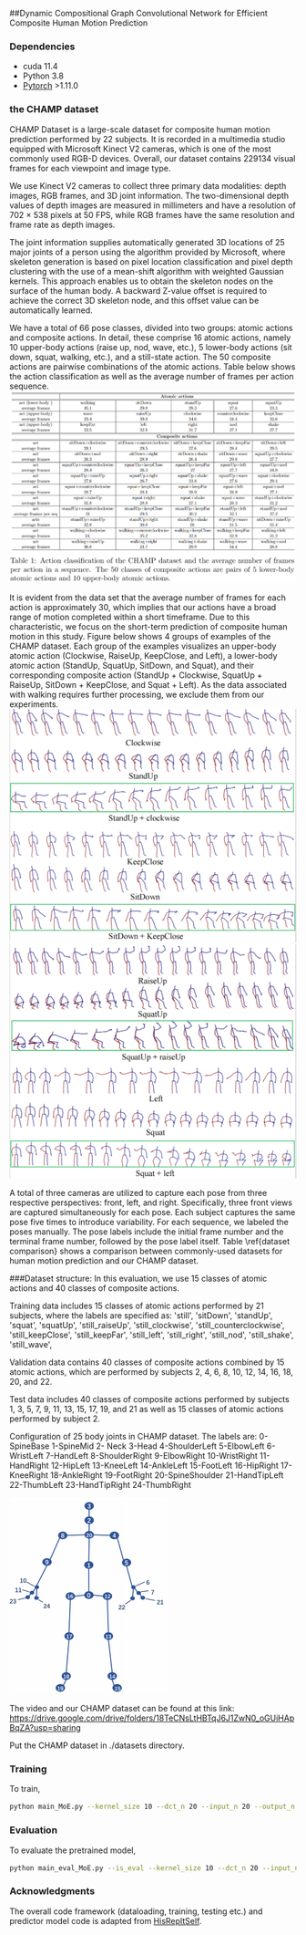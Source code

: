 ##Dynamic Compositional Graph Convolutional Network for Efficient Composite Human Motion Prediction


### Dependencies

* cuda 11.4
* Python 3.8
* [Pytorch](https://github.com/pytorch/pytorch) >1.11.0 

### the CHAMP dataset
CHAMP Dataset is a large-scale dataset for composite human motion prediction performed by 22 subjects. It is recorded 
 in a multimedia studio equipped with Microsoft Kinect V2 cameras, which is one of the most commonly used RGB-D devices. 
 Overall, our dataset contains 229134 visual frames for each viewpoint and image type.

We use Kinect V2 cameras to collect three primary data modalities: depth images, RGB frames, and 3D joint information. 
The two-dimensional depth values of depth images are measured in millimeters and have a resolution of 702 × 538 pixels at 
50 FPS, while RGB frames have the same resolution and frame rate as depth images. 

The joint information supplies automatically generated 3D locations of 25 major joints of a person using the algorithm 
provided by Microsoft, where skeleton generation is based on pixel location classification and pixel depth clustering 
with the use of a mean-shift algorithm with weighted Gaussian kernels. This approach enables us to 
obtain the skeleton nodes on the surface of the human body. A backward Z-value offset is required to achieve the correct 
3D skeleton node, and this offset value can be automatically learned.

We have a total of 66 pose classes, divided into two groups: atomic actions and composite actions. In detail, these comprise 
16 atomic actions, namely 10 upper-body actions (raise up, nod, wave, etc.), 5 lower-body actions (sit down, squat, walking,
etc.), and a still-state action.  The 50 composite actions are pairwise combinations of the atomic actions. Table 
below shows the action classification as well as the average number of frames per action sequence.
![img.png](img.png)

It is evident from the data set that the average number of frames for each action is approximately 30, which implies that
our actions have a broad range of motion completed within a short timeframe. Due to this characteristic, we focus on the 
short-term prediction of composite human motion in this study. Figure below shows 4 groups of examples of the 
CHAMP dataset. Each group of the examples visualizes an upper-body atomic action (Clockwise, RaiseUp, KeepClose, and Left),
a lower-body atomic action (StandUp, SquatUp, SitDown, and Squat), and their corresponding composite action (StandUp + 
Clockwise, SquatUp + RaiseUp, SitDown + KeepClose, and Squat + Left). As the data associated with walking requires further 
processing, we exclude them from our experiments.
![CHAMP_viz1.png](CHAMP_viz1.png) ![CHAMP_viz2.png](CHAMP_viz2.png)


A total of three cameras are utilized to capture each pose from three respective perspectives: front, left, and right. 
Specifically, three front views are captured simultaneously for each pose. Each subject captures the same pose five times 
to introduce variability.
For each sequence, we labeled the poses manually. The pose labels include the initial frame number and the terminal frame 
number, followed by the pose label itself. Table \ref{dataset comparison} shows a comparison between commonly-used datasets
for human motion prediction and our CHAMP dataset.


###Dataset structure: 
In this evaluation, we use 15 classes of atomic actions and 40 classes of composite actions.

Training data includes 15 classes of atomic actions performed by 21 subjects, where the labels are specified as: 
'still', 'sitDown', 'standUp', 'squat', 'squatUp',
'still_raiseUp', 'still_clockwise', 'still_counterclockwise', 'still_keepClose', 'still_keepFar',
'still_left', 'still_right', 'still_nod', 'still_shake', 'still_wave',

Validation data contains 40 classes of composite actions combined by 15 atomic actions, which are performed by subjects 2, 4, 6, 8, 10, 12, 14, 16, 18, 20, and 22.

Test data includes 40 classes of composite actions performed by subjects 1, 3, 5, 7, 9, 11, 13, 15, 17, 19, and 21 as well as 15 classes
of atomic actions performed by subject 2.


Configuration of 25 body joints in CHAMP dataset. The labels are: 
0-SpineBase 1-SpineMid 2- Neck 3-Head 4-ShoulderLeft 5-ElbowLeft 6-WristLeft 7-HandLeft 
8-ShoulderRight 9-ElbowRight 10-WristRight 11-HandRight 12-HipLeft 13-KneeLeft 14-AnkleLeft
15-FootLeft 16-HipRight 17-KneeRight 18-AnkleRight 19-FootRight 20-SpineShoulder 21-HandTipLeft
22-ThumbLeft 23-HandTipRight 24-ThumbRight

![img_2.png](img_2.png)


The video and our CHAMP dataset can be found at this link: https://drive.google.com/drive/folders/18TeCNsLtHBTqJ6J1ZwN0_oGUiHApBqZA?usp=sharing

Put the CHAMP dataset in ./datasets directory.

### Training
To train,
```bash
python main_MoE.py --kernel_size 10 --dct_n 20 --input_n 20 --output_n 10 --skip_rate 1 --batch_size 32 --test_batch_size 32 --in_features 72  --exp test
```

### Evaluation
To evaluate the pretrained model,
```bash
python main_eval_MoE.py --is_eval --kernel_size 10 --dct_n 20 --input_n 20 --output_n 10 --skip_rate 1 --batch_size 32 --test_batch_size 32 --in_features 72  --ckpt ./checkpoint/test/
```


### Acknowledgments
The overall code framework (dataloading, training, testing etc.) and predictor model code is adapted from [HisRepItSelf](https://github.com/wei-mao-2019/HisRepItself). 


